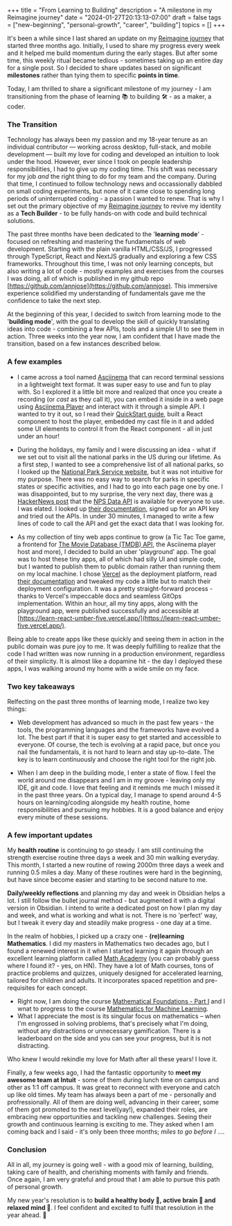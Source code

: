 +++
title = "From Learning to Building"
description = "A milestone in my Reimagine journey"
date = "2024-01-27T20:13:13-07:00"
draft = false
tags = ["new-beginning", "personal-growth", "career", "building"]
topics = []
+++

It's been a while since I last shared an update on my [Reimagine journey](/tags/new-beginning/) that started three months ago. Initially, I used to share my progress every week and it helped me build momentum during the early stages. But after some time, this weekly ritual became tedious - sometimes taking up an entire day for a single post. So I decided to share updates based on significant **milestones** rather than tying them to specific **points in time**. 

Today, I am thrilled to share a significant milestone of my journey - I am transitioning from the phase of learning 📚 to building 🛠️ - as a maker, a coder.

### The Transition
Technology has always been my passion and my 18-year tenure as an individual contributor — working across desktop, full-stack, and mobile development — built my love for coding and developed an intuition to look under the hood. However, ever since I took on people leadership responsibilities, I had to give up my coding time. This shift was necessary for my job *and* the right thing to do for my team and the company. During that time, I continued to follow technology news and occassionally dabbled on small coding experiments, but none of it came close to spending long periods of uninterrupted coding - a passion I wanted to renew. That is why I set out the primary objective of my [Reimagine journey](/post/new-beginning/) to revive my identity as a **Tech Builder** - to be fully hands-on with code and build technical solutions. 

The past three months have been dedicated to the '**learning mode**' - focused on refreshing and mastering the fundamentals of web development. Starting with the plain vanilla HTML/CSS/JS, I progressed through TypeScript, React and NextJS gradually and exploring a few CSS frameworks. Throughout this time, I was not only learning concepts, but also writing a lot of code - mostly examples and exercises from the courses I was doing, all of which is published in my github repo [https://github.com/annjose](https://github.com/annjose). This immersive experience solidified my understanding of fundamentals gave me the confidence to take the next step.

At the beginning of this year, I decided to switch from learning mode to the '**building mode**', with the goal to develop the skill of quickly translating ideas into code - combining a few APIs, tools and a simple UI to see them in action. Three weeks into the year now, I am confident that I have made the transition, based on a few instances described below.

### A few examples

- I came across a tool named [Asciinema](https://asciinema.org/) that can record terminal sessions in a lightweight text format. It was super easy to use and fun to play with. So I explored it a little bit more and realized that once you create a recording (or *cast* as they call it), you can embed it inside in a web page using [Asciinema Player](https://docs.asciinema.org/manual/player/) and interact with it through a simple API. I wanted to try it out, so I read their [QuickStart guide](https://docs.asciinema.org/manual/player/quick-start/), built a React component to host the player, embedded my cast file in it and added some UI elements to control it from the React component - all in just under an hour!

- During the holidays, my family and I were discussing an idea - what if we set out to visit all the national parks in the US during our lifetime. As a first step, I wanted to see a comprehensive list of all national parks, so I looked up the [National Park Service website](https://www.nps.gov/), but it was not intuitive for my purpose. There was no easy way to search for parks in specific states or specific activities, and I had to go into each page one by one. I was disappointed, but to my surprise, the very next day, there was [a HackerNews post](https://news.ycombinator.com/item?id=39085830) that the [NPS Data API](https://www.nps.gov/subjects/digital/nps-data-api.htm) is available for everyone to use. I was elated. I looked up [their documentation](https://www.nps.gov/subjects/developer/api-documentation.htm), signed up for an API key and tried out the APIs. In under 30 minutes, I managed to write a few lines of code to call the API and get the exact data that I was looking for.

- As my collection of tiny web apps continue to grow (a Tic Tac Toe game, a frontend for [The Movie Database (TMDB) API](https://developer.themoviedb.org/reference/intro/getting-started), the Asciinema player host and more), I decided to build an uber 'playground' app. The goal was to host these tiny apps, all of which had silly UI and simple code, but I wanted to publish them to public domain rather than running them on my local machine. I chose [Vercel](https://vercel.com) as the deployment platform, read [their documentation](https://vercel.com/docs/getting-started-with-vercel) and tweaked my code a little but to match their deployment configuration. It was a pretty straight-forward process - thanks to Vercel's impeccable docs and seamless GitOps implementation. Within an hour, all my tiny apps, along with the playground app, were published successfully and accessible at [https://learn-react-umber-five.vercel.app/](https://learn-react-umber-five.vercel.app/).

Being able to create apps like these quickly and seeing them in action in the public domain was pure joy to me. It was deeply fulfilling to realize that the code I had written was now running in a production environment, regardless of their simplicity. It is almost like a dopamine hit - the day I deployed these apps, I was walking around my home with a wide smile on my face.

### Two key takeaways

Relfecting on the past three months of learning mode, I realize two key things:

- Web development has advanced so much in the past few years - the tools, the programming languages and the frameworks have evolved a lot. The best part if that it is super easy to get started and accessible to everyone. Of course, the tech is evolving at a rapid pace, but once you nail the fundamentals, it is not hard to learn and stay up-to-date. The key is to learn continuously and choose the right tool for the right job.

- When I am deep in the building mode, I enter a state of flow. I feel the world around me disappears and I am in my groove - leaving only my IDE, git and code. I love that feeling and it reminds me much I missed it in the past three years. On a typical day, I manage to spend around 4-5 hours on learning/coding alongside my health routine, home responsibilities and pursuing my hobbies. It is a good balance and enjoy every minute of these sessions.

### A few important updates
My **health routine** is continuing to go steady. I am still continuing the strength exercise routine three days a week and 30 min walking everyday. This month, I started a new routine of rowing 2000m three days a week and running 0.5 miles a day. Many of these routines were hard in the beginning, but have since become easier and starting to be second nature to me. 

**Daily/weekly reflections** and planning my day and week in Obsidian helps a lot. I still follow the bullet journal method - but augmented it with a digital version in Obsidian. I intend to write a dedicated post on how I plan my day and week, and what is working and what is not. There is no 'perfect' way, but I tweak it every day and steadily make progress - one day at a time.

In the realm of hobbies, I picked up a crazy one - **(re)learning Mathematics**. I did my masters in Mathematics two decades ago, but I found a renewed interest in it when I started learning it again through an excellent learning platform called [Math Academy](https://mathacademy.com/) (you can probably guess where I found it? - yes, on HN). They have a lot of Math courses, tons of practice problems and quizzes, uniquely designed for accelerated learning, tailored for children and adults. It incorporates spaced repetition and pre-requisites for each concept. 
* Right now, I am doing the course [Mathematical Foundations - Part I](https://mathacademy.com/courses/mathematical-foundations-i) and I wnat to progress to the course [Mathematics for Machine Learning](https://mathacademy.com/courses/mathematics-for-machine-learning). 
* What I appreciate the most is its singular focus on mathematics – when I'm engrossed in solving problems, that's precisely what I'm doing, without any distractions or unnecessary gamification. There is a leaderboard on the side and you can see your progress, but it is not distracting. 

Who knew I would rekindle my love for Math after all these years! I love it.

Finally, a few weeks ago, I had the fantastic opportunity to **meet my awesome team at Intuit** - some of them during lunch time on campus and other as 1:1 off campus. It was great to reconnect with everyone and catch up like old times. My team has always been a part of me - personally and profressionally. All of them are doing well, advancing in their career, some of them got promoted to the next level(yay!), expanded their roles, are embracing new opportunities and tackling new challenges. Seeing their growth and continuous learning is exciting to me. They asked when I am coming back and I said - it's only been three months; *miles to go before I* ....

### Conclusion
All in all, my journey is going well - with a good mix of learning, building, taking care of health, and cherishing moments with family and friends. Once again, I am very grateful and proud that I am able to pursue this path of personal growth. 

My new year's resolution is to **build a healthy body 💪, active brain 🧠 and relaxed mind 💚**. I feel confident and excited to fulfil that resolution in the year ahead. 🎉